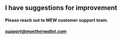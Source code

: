 
## I have suggestions for improvement

#### Please reach out to MEW customer support team.

##### support@myetherwallet.com
